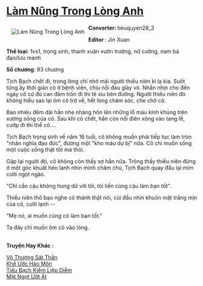 <a href="https://utruyen.com/truyen/lam-nung-trong-long-anh/19284/" title="Làm Nũng Trong Lòng Anh"><h1>Làm Nũng Trong Lòng Anh</h1></a><div style="display:table"><img align="right" style="float: left; padding: 10px;" src="https://utruyen.com/images/story/200x260/lam-nung-trong-long-anh.jpg" alt="Làm Nũng Trong Lòng Anh"><b>Converter: </b>tieuquyen28_3<p></p><b>Editor </b>: Jin Xuan<p></p><b>Thể loại:</b> 1vs1, trọng sinh, thanh xuân vườn trường, nữ cường, nam bá đạo/lưu manh<p></p><b>Số chương</b>: 93 chương<p></p>Tịch Bạch chết đi, trong lòng chỉ nhớ mãi người thiếu niên kì lạ kia. Suốt từng ấy thời gian cô ở bệnh viện, chịu nỗi đau giày vò. Nhẫn nhịn cho đến ngày cô có đủ can đảm trốn đi thì té xỉu bên đường. Người thiếu niên đó không hiểu sao lại ôm cô trở về, hết lòng chăm sóc, che chở cô. <p></p>Bao nhiêu đêm dài hắn nhẹ nhàng hôn lên những lỗ máu kinh khủng trên xương sống của cô. Sau khi cô chết, hắn còn nổi điên xông vào tang lễ, cướp đi thi thể cô....<p></p>Tịch Bạch trọng sinh về năm 16 tuổi, cô không muốn phải tiếp tục làm tròn "nhân nghĩa đạo đức", đương một "kho máu dự bị" nữa. Cô chỉ muốn sống một cuộc sống thật tốt mà thôi.<p></p>Gặp lại người đó, cô không còn thấy sợ hắn nữa. Trông thấy thiếu niên đứng ở một góc khuất hẻo lánh nhìn mình chăm chú, Tịch Bạch quay đầu lại mỉm cười ngọt ngào.<p></p>"Chỉ cần cậu không hung dữ với tôi, tôi liền cùng cậu làm bạn tốt".<p></p>Thiếu niên thô bạo nghe cô thành thật nói, cúi đầu nhìn khuôn mặt trắng mịn của cô, cười lạnh --<p></p>"Mẹ nó, ai muốn cùng cô làm bạn tốt."<p></p>Ta đây chỉ muốn ôm cô vào lòng.</div><p><br><b>Truyện Hay Khác :</b></p><a href="https://utruyen.com/truyen/vo-thuong-sat-than/16288/" alt="Vô Thượng Sát Thần">Vô Thượng Sát Thần</a><br/><a href="https://github.com/quanluxury/ngontinhhot/tree/master/truyenhay/9894/" alt="Khế Ước Hào Môn">Khế Ước Hào Môn</a><br/><a href="https://github.com/quanluxury/ngontinhhot/tree/master/truyenhay/17462/" alt="Tiểu Bạch Kiểm Liệp Diễm">Tiểu Bạch Kiểm Liệp Diễm</a><br/><a href="https://github.com/quanluxury/ngontinhhot/tree/master/truyenhay/17658/" alt="Mật Ngọt Ướt Át">Mật Ngọt Ướt Át</a><br/>